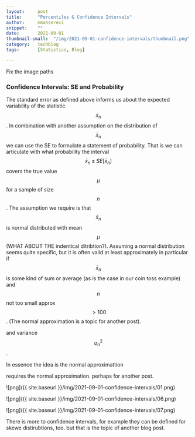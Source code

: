 ```yaml
---
layout:     post
title:      "Percentiles & Confidence Intervals"
author:     mmahsereci
snippet:    ""
date:       2021-09-01
thumbnail-small:  "/img/2021-09-01-confidence-intervals/thumbnail.png"
category:   techblog
tags:       [Statistics, Blog]

---
```


Fix the image paths

### Confidence Intervals: SE and Probability

The standard error as defined above informs us about the expected variability of the statistic $$\bar{x}_n$$.
In combination with another assumption on the distribution of $$\bar{x}_n$$ we can use the SE to 
formulate a statement of probability. That is we can articulate with what probability the interval 
$$\bar{x}_n \pm SE[\bar{x}_n]$$ covers the true value $$\mu$$ for a sample of size $$n$$.
The assumption we require is that $$\bar{x}_n$$ is normal distributed with mean $$\mu$$ (WHAT ABOUT THE indentical ditribtion?).
Assuming a normal distribution seems quite specific, but it is often valid at least approximately in particular if
$$\bar{x}_n$$ is some kind of sum or average (as is the case in our coin toss example) and $$n$$ not too small 
approx $$> 100$$. (The normal approximation is a topic for another post).

and variance $$\sigma^2_n$$.

In essence the idea is the normal approximattion

requires the normal approximation. perhaps for another post.

 ![png]({{ site.baseurl }}/img/2021-09-01-confidence-intervals/01.png)

 ![png]({{ site.baseurl }}/img/2021-09-01-confidence-intervals/06.png)

 ![png]({{ site.baseurl }}/img/2021-09-01-confidence-intervals/07.png)

There is more to confidence intervals, for example they can be defined for skewe distirubtions, too. but 
that is the topic of another blog post.

